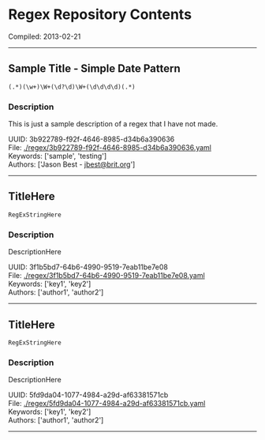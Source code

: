 # Regex Repository Contents  

Compiled: 2013-02-21  

---  
## Sample Title - Simple Date Pattern  
    (.*)(\w+)\W+(\d?\d)\W+(\d\d\d\d)(.*)  
### Description  
This is just a sample description of a regex that I have not made.  

UUID: 3b922789-f92f-4646-8985-d34b6a390636  
File: [./regex/3b922789-f92f-4646-8985-d34b6a390636.yaml](../regex/3b922789-f92f-4646-8985-d34b6a390636.yaml)  
Keywords: ['sample', 'testing']  
Authors: ['Jason Best - jbest@brit.org']  

---  
## TitleHere  
    RegExStringHere  
### Description  
DescriptionHere  

UUID: 3f1b5bd7-64b6-4990-9519-7eab11be7e08  
File: [./regex/3f1b5bd7-64b6-4990-9519-7eab11be7e08.yaml](../regex/3f1b5bd7-64b6-4990-9519-7eab11be7e08.yaml)  
Keywords: ['key1', 'key2']  
Authors: ['author1', 'author2']  

---  
## TitleHere  
    RegExStringHere  
### Description  
DescriptionHere  

UUID: 5fd9da04-1077-4984-a29d-af63381571cb  
File: [./regex/5fd9da04-1077-4984-a29d-af63381571cb.yaml](../regex/5fd9da04-1077-4984-a29d-af63381571cb.yaml)  
Keywords: ['key1', 'key2']  
Authors: ['author1', 'author2']  

---  
